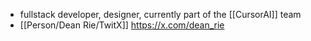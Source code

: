 - fullstack developer, designer, currently part of the [[CursorAI]] team
- [[Person/Dean Rie/TwitX]] https://x.com/dean_rie